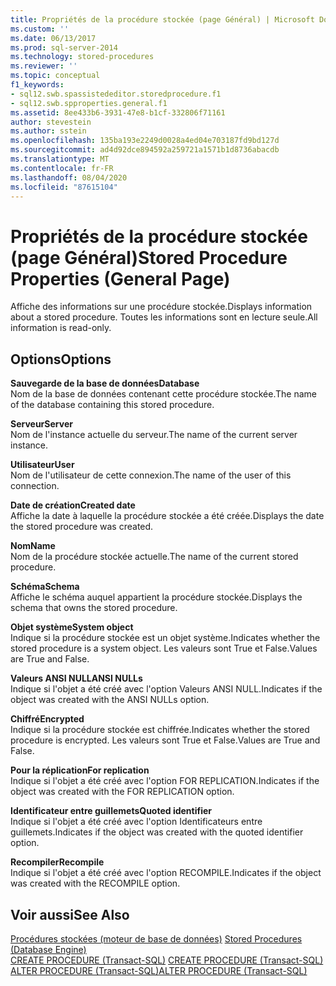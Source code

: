 ```yaml
---
title: Propriétés de la procédure stockée (page Général) | Microsoft Docs
ms.custom: ''
ms.date: 06/13/2017
ms.prod: sql-server-2014
ms.technology: stored-procedures
ms.reviewer: ''
ms.topic: conceptual
f1_keywords:
- sql12.swb.spassistededitor.storedprocedure.f1
- sql12.swb.spproperties.general.f1
ms.assetid: 8ee433b6-3931-47e8-b1cf-332806f71161
author: stevestein
ms.author: sstein
ms.openlocfilehash: 135ba193e2249d0028a4ed04e703187fd9bd127d
ms.sourcegitcommit: ad4d92dce894592a259721a1571b1d8736abacdb
ms.translationtype: MT
ms.contentlocale: fr-FR
ms.lasthandoff: 08/04/2020
ms.locfileid: "87615104"
---
```

# <a name="stored-procedure-properties-general-page"></a><span data-ttu-id="92875-102">Propriétés de la procédure stockée (page Général)</span><span class="sxs-lookup"><span data-stu-id="92875-102">Stored Procedure Properties (General Page)</span></span>
  <span data-ttu-id="92875-103">Affiche des informations sur une procédure stockée.</span><span class="sxs-lookup"><span data-stu-id="92875-103">Displays information about a stored procedure.</span></span> <span data-ttu-id="92875-104">Toutes les informations sont en lecture seule.</span><span class="sxs-lookup"><span data-stu-id="92875-104">All information is read-only.</span></span>  
  
## <a name="options"></a><span data-ttu-id="92875-105">Options</span><span class="sxs-lookup"><span data-stu-id="92875-105">Options</span></span>  
 <span data-ttu-id="92875-106">**Sauvegarde de la base de données**</span><span class="sxs-lookup"><span data-stu-id="92875-106">**Database**</span></span>  
 <span data-ttu-id="92875-107">Nom de la base de données contenant cette procédure stockée.</span><span class="sxs-lookup"><span data-stu-id="92875-107">The name of the database containing this stored procedure.</span></span>  
  
 <span data-ttu-id="92875-108">**Serveur**</span><span class="sxs-lookup"><span data-stu-id="92875-108">**Server**</span></span>  
 <span data-ttu-id="92875-109">Nom de l'instance actuelle du serveur.</span><span class="sxs-lookup"><span data-stu-id="92875-109">The name of the current server instance.</span></span>  
  
 <span data-ttu-id="92875-110">**Utilisateur**</span><span class="sxs-lookup"><span data-stu-id="92875-110">**User**</span></span>  
 <span data-ttu-id="92875-111">Nom de l'utilisateur de cette connexion.</span><span class="sxs-lookup"><span data-stu-id="92875-111">The name of the user of this connection.</span></span>  
  
 <span data-ttu-id="92875-112">**Date de création**</span><span class="sxs-lookup"><span data-stu-id="92875-112">**Created date**</span></span>  
 <span data-ttu-id="92875-113">Affiche la date à laquelle la procédure stockée a été créée.</span><span class="sxs-lookup"><span data-stu-id="92875-113">Displays the date the stored procedure was created.</span></span>  
  
 <span data-ttu-id="92875-114">**Nom**</span><span class="sxs-lookup"><span data-stu-id="92875-114">**Name**</span></span>  
 <span data-ttu-id="92875-115">Nom de la procédure stockée actuelle.</span><span class="sxs-lookup"><span data-stu-id="92875-115">The name of the current stored procedure.</span></span>  
  
 <span data-ttu-id="92875-116">**Schéma**</span><span class="sxs-lookup"><span data-stu-id="92875-116">**Schema**</span></span>  
 <span data-ttu-id="92875-117">Affiche le schéma auquel appartient la procédure stockée.</span><span class="sxs-lookup"><span data-stu-id="92875-117">Displays the schema that owns the stored procedure.</span></span>  
  
 <span data-ttu-id="92875-118">**Objet système**</span><span class="sxs-lookup"><span data-stu-id="92875-118">**System object**</span></span>  
 <span data-ttu-id="92875-119">Indique si la procédure stockée est un objet système.</span><span class="sxs-lookup"><span data-stu-id="92875-119">Indicates whether the stored procedure is a system object.</span></span> <span data-ttu-id="92875-120">Les valeurs sont True et False.</span><span class="sxs-lookup"><span data-stu-id="92875-120">Values are True and False.</span></span>  
  
 <span data-ttu-id="92875-121">**Valeurs ANSI NULL**</span><span class="sxs-lookup"><span data-stu-id="92875-121">**ANSI NULLs**</span></span>  
 <span data-ttu-id="92875-122">Indique si l'objet a été créé avec l'option Valeurs ANSI NULL.</span><span class="sxs-lookup"><span data-stu-id="92875-122">Indicates if the object was created with the ANSI NULLs option.</span></span>  
  
 <span data-ttu-id="92875-123">**Chiffré**</span><span class="sxs-lookup"><span data-stu-id="92875-123">**Encrypted**</span></span>  
 <span data-ttu-id="92875-124">Indique si la procédure stockée est chiffrée.</span><span class="sxs-lookup"><span data-stu-id="92875-124">Indicates whether the stored procedure is encrypted.</span></span> <span data-ttu-id="92875-125">Les valeurs sont True et False.</span><span class="sxs-lookup"><span data-stu-id="92875-125">Values are True and False.</span></span>  
  
 <span data-ttu-id="92875-126">**Pour la réplication**</span><span class="sxs-lookup"><span data-stu-id="92875-126">**For replication**</span></span>  
 <span data-ttu-id="92875-127">Indique si l'objet a été créé avec l'option FOR REPLICATION.</span><span class="sxs-lookup"><span data-stu-id="92875-127">Indicates if the object was created with the FOR REPLICATION option.</span></span>  
  
 <span data-ttu-id="92875-128">**Identificateur entre guillemets**</span><span class="sxs-lookup"><span data-stu-id="92875-128">**Quoted identifier**</span></span>  
 <span data-ttu-id="92875-129">Indique si l'objet a été créé avec l'option Identificateurs entre guillemets.</span><span class="sxs-lookup"><span data-stu-id="92875-129">Indicates if the object was created with the quoted identifier option.</span></span>  
  
 <span data-ttu-id="92875-130">**Recompiler**</span><span class="sxs-lookup"><span data-stu-id="92875-130">**Recompile**</span></span>  
 <span data-ttu-id="92875-131">Indique si l'objet a été créé avec l'option RECOMPILE.</span><span class="sxs-lookup"><span data-stu-id="92875-131">Indicates if the object was created with the RECOMPILE option.</span></span>  
  
## <a name="see-also"></a><span data-ttu-id="92875-132">Voir aussi</span><span class="sxs-lookup"><span data-stu-id="92875-132">See Also</span></span>  
 <span data-ttu-id="92875-133">[Procédures stockées &#40;moteur de base de données&#41;](stored-procedures-database-engine.md) </span><span class="sxs-lookup"><span data-stu-id="92875-133">[Stored Procedures &#40;Database Engine&#41;](stored-procedures-database-engine.md) </span></span>  
 <span data-ttu-id="92875-134">[CREATE PROCEDURE &#40;Transact-SQL&#41;](/sql/t-sql/statements/create-procedure-transact-sql) </span><span class="sxs-lookup"><span data-stu-id="92875-134">[CREATE PROCEDURE &#40;Transact-SQL&#41;](/sql/t-sql/statements/create-procedure-transact-sql) </span></span>  
 [<span data-ttu-id="92875-135">ALTER PROCEDURE &#40;Transact-SQL&#41;</span><span class="sxs-lookup"><span data-stu-id="92875-135">ALTER PROCEDURE &#40;Transact-SQL&#41;</span></span>](/sql/t-sql/statements/alter-procedure-transact-sql)  
  
  
